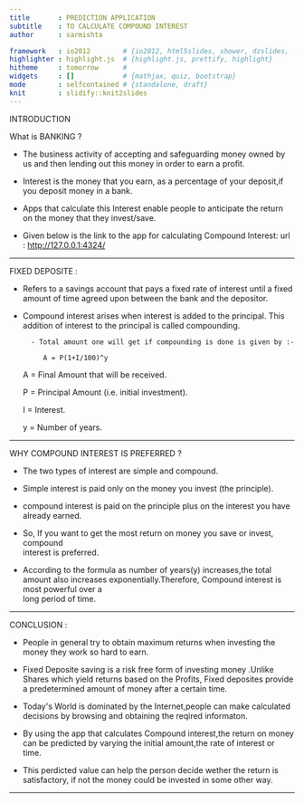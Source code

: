 ```yaml
---
title       : PREDICTION APPLICATION 
subtitle    : TO CALCULATE COMPOUND INTEREST
author      : sarmishta

framework   : io2012        # {io2012, html5slides, shower, dzslides, ...}
highlighter : highlight.js  # {highlight.js, prettify, highlight}
hitheme     : tomorrow      # 
widgets     : []            # {mathjax, quiz, bootstrap}
mode        : selfcontained # {standalone, draft}
knit        : slidify::knit2slides
---
```


INTRODUCTION

 
 
 What is BANKING ?
      
 - The business activity of accepting and safeguarding money owned by us and
   then lending out this money in order to earn a profit.    
      
 -  Interest is the money that you earn, as a percentage of your deposit,if you
   deposit money in a bank.
 
 -  Apps that calculate this Interest enable people to anticipate the return on
   the money that they invest/save.
 
 - Given below is the link to the app for calculating Compound Interest:
url  : http://127.0.0.1:4324/

---

FIXED DEPOSITE :



- Refers to a savings account that pays a fixed rate of interest until a
  fixed amount of time agreed upon between the bank and the depositor.

- Compound interest arises when interest  is added to the principal.
  This addition of interest to the principal is called compounding. 
 
        - Total amount one will get if compounding is done is given by :-
 
           A = P(1+I/100)^y
           

  A = Final Amount that will be received.
  
  P = Principal Amount (i.e. initial investment).
  
  I = Interest.
  
  y = Number of years.

---

WHY COMPOUND INTEREST IS PREFERRED ?




-  The two types of interest are simple and compound. 

-  Simple interest is paid only on the money you invest (the principle).

-  compound interest is paid on the principle plus on the interest you have 
   already earned.
   
-  So, If you want to get the most return on money you save or invest,  compound       
   interest is preferred.

-  According to the formula as number of years(y) increases,the total amount also
   increases exponentially.Therefore, Compound interest is most powerful over a   
   long period of time.

---

CONCLUSION :

-  People in general try to obtain maximum returns when investing the money they 
   work so hard to earn.
   
-  Fixed Deposite saving is a risk free form of investing money .Unlike Shares
   which yield returns based on the Profits, Fixed deposites provide a
   predetermined amount of money after a certain time.
   
-  Today's World is dominated by the Internet,people can make calculated
   decisions by browsing and obtaining the reqired informaton.
   
-  By using the app that calculates Compound interest,the return on money can be 
   predicted by varying the initial amount,the rate of interest or time.
  
-  This perdicted value can help the person decide wether the return is 
   satisfactory, if not the money could be invested in some other way.
   
---

 
           
      



